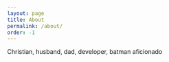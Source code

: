 ```yaml
---
layout: page
title: About
permalink: /about/
order: -1
---
```

Christian, husband, dad, developer, batman aficionado